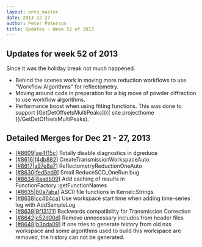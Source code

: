 ```yaml
---
layout: onto_master
date: 2013-12-27
author: Peter Peterson
title: Updates - Week 52 of 2013
---
```

Updates for week 52 of 2013
---------------------------
Since it was the holiday break not much happened.
* Behind the scenes work in moving more reduction workflows to use "Workflow Algorithms" for reflectometry.
* Moving around code in preparation for a big move of powder diffraction to use workflow algorithms.
* Performance boost when using fitting functions. This was done to support [GetDetOffsetsMultiPeaks]({{ site.projecthome }}/GetDetOffsetsMultiPeaks).

Detailed Merges for Dec 21 - 27, 2013
-------------------------------------
* \[[#8609](http://trac.mantidproject.org/mantid/ticket/8609)\|[ae4f15c](https://github.com/mantidproject/mantid/commit/ae4f15cefb1d2a680ac28bf45f2315bc23ea8935)\] Totally disable diagnostics in dgreduce
* \[[#8616](http://trac.mantidproject.org/mantid/ticket/8616)\|[f4db882](https://github.com/mantidproject/mantid/commit/f4db882ebe47d5e81ae62739de0a0d984db3c15a)\] CreateTransmissionWorkspaceAuto
* \[[#8617](http://trac.mantidproject.org/mantid/ticket/8617)\|[a97e8a7](https://github.com/mantidproject/mantid/commit/a97e8a765a1439cb59cfb686be105f3ee0aec355)\] ReflectometryReductionOneAuto
* \[[#8630](http://trac.mantidproject.org/mantid/ticket/8630)\|[fed5ed9](https://github.com/mantidproject/mantid/commit/fed5ed95501b5a00fa1d3fa26ae8a5fc5dbac08f)\] Small ReduceSCD_OneRun bug
* \[[#8634](http://trac.mantidproject.org/mantid/ticket/8634)\|[8aadb09](https://github.com/mantidproject/mantid/commit/8aadb09a47b4f6a657c3bac60d5e6ed05310fb81)\] Add caching of results in FunctionFactory::getFunctionNames
* \[[#8635](http://trac.mantidproject.org/mantid/ticket/8635)\|[80a7aba](https://github.com/mantidproject/mantid/commit/80a7abacabcd207f87f97ba3edd519df8ca107cc)\] ASCII file functions in Kernel::Strings
* \[[#8638](http://trac.mantidproject.org/mantid/ticket/8638)\|[cc464ca](https://github.com/mantidproject/mantid/commit/cc464ca0c518102d87e919e504b96ea740d8fbdf)\] Use workspace start time when adding time-series log with AddSampleLog
* \[[#8639](http://trac.mantidproject.org/mantid/ticket/8639)\|[9f13171](https://github.com/mantidproject/mantid/commit/9f13171c259202f2b8d098bba52c17dfd398c0ab)\] Backwards compatibility for Transmission Correction
* \[[#8642](http://trac.mantidproject.org/mantid/ticket/8642)\|[c52d00d](https://github.com/mantidproject/mantid/commit/c52d00d7ccdafba700cc7146ab2c4a38f97ee199)\] Remove unnecessary includes from header files
* \[[#8648](http://trac.mantidproject.org/mantid/ticket/8648)\|[b3bda09](https://github.com/mantidproject/mantid/commit/b3bda0928ac4567ea5ab3af1f9afeccc5db2b3e8)\] If one tries to generate history from old nxs workspace and some algorithms used to build this workspace are removed, the history can not be generated.

